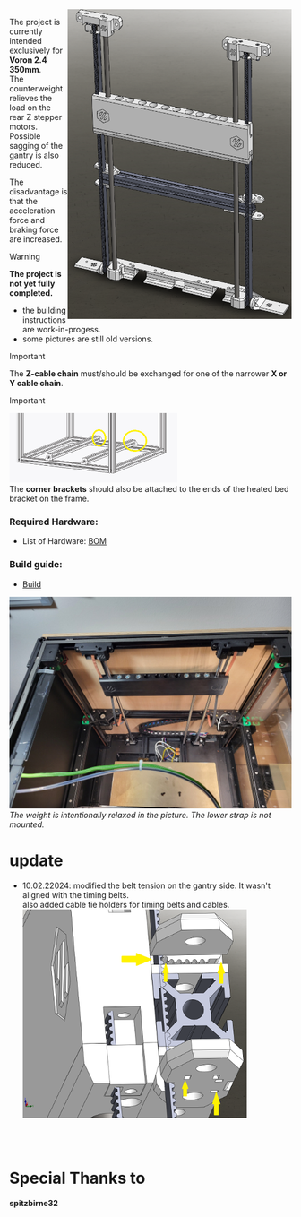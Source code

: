 <img src='images/group_4.png' align="right" width='400'>

The project is currently intended exclusively for __Voron 2.4 350mm__. <br>
The counterweight relieves the load on the rear Z stepper motors.<br>
Possible sagging of the gantry is also reduced.<br>

The disadvantage is that the acceleration force and braking force are increased.<br>

> [!WARNING]
> __The project is not yet fully completed.__ <br>
> - the building instructions are work-in-progess. <br>
> - some pictures are still old versions. <br>

> [!IMPORTANT]
> The __Z-cable chain__ must/should be exchanged for one of the narrower __X or Y cable chain__.

> [!IMPORTANT]
> <img src='images/corner_brackets.png' width='300'> <br>
> The __corner brackets__ should also be attached to the ends of the heated bed bracket on the frame.

### Required Hardware:<br>
* List of Hardware: [BOM](/BOM.md)

### Build guide:<br>
* [Build](/Build.md)

<img src='picture/group_01.jpg' width='700'> <br>
_The weight is intentionally relaxed in the picture.
The lower strap is not mounted._

# update

* 10.02.22024: modified the belt tension on  the gantry side. It wasn't aligned with the timing belts. <br> also added cable tie holders for timing belts and cables. <br>
<img src='images/group_3.png' width='400'>  <br>
<br>
<br>

# Special Thanks to
__spitzbirne32__
